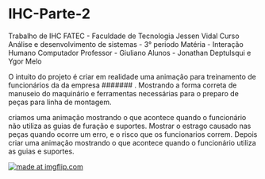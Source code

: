 # IHC-Parte-2
Trabalho de IHC
FATEC - Faculdade de Tecnologia Jessen Vidal Curso
Análise e desenvolvimento de sistemas - 3° periodo Matéria - Interação Humano Computador
Professor - Giuliano Alunos - Jonathan Deptulsqui e Ygor Melo

O intuito do projeto é criar em realidade uma animação para treinamento de funcionários da da empresa ####### .
Mostrando a forma correta de manuseio do maquinário e ferramentas necessárias para o preparo de peças para linha de montagem.

criamos uma animação mostrando o que acontece quando o funcionário não utiliza as guias de furação e suportes.
Mostrar o estrago causado nas peças quando ocorre um erro, e o risco que os funcionarios correm.
Depois criar uma animação mostrando o que acontece quando o funcionário utiliza as guias e suportes.

<a href="https://imgflip.com/gif/3ijyhu"><img src="https://i.imgflip.com/3ijyhu.gif" title="made at imgflip.com"/></a>
